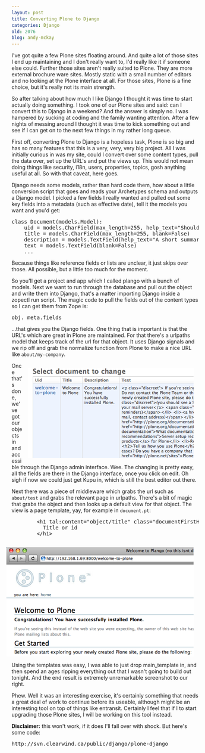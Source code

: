 ```yaml
---
layout: post
title: Converting Plone to Django
categories: Django
old: 2076
blog: andy-mckay
---
```

<p>I've got quite a few Plone sites floating around. And quite a lot of those sites I end up maintaining and I don't really want to, I'd really like it if someone else could. Further those sites aren't really suited to Plone. They are more external brochure ware sites. Mostly static with a small number of editors and no looking at the Plone interface at all. For those sites, Plone is a fine choice, but it's really not its main strength.</p>
<p>So after talking about how much I like Django I thought it was time to start actually doing something. I took one of our Plone sites and said: can I convert this to Django in a weekend? And the answer is simply no. I was hampered by sucking at coding and the family wanting attention. After a few nights of messing around I thought it was time to kick something out and see if I can get on to the next few things in my rather long queue.</p>
<p>First off, converting Plone to Django is a hopeless task, Plone is so big and has so many features that this is a very, very, very big project. All I was initially curious in was my site, could I convert over some content types, pull the data over, set up the URL's and put the views up. This would not mean doing things like security, i18n, users, properties, topics, gosh anything useful at all. So with that caveat, here goes.</p>
<p>Django needs some models, rather than hard code them, how about a little conversion script that goes and reads your Archetypes schema and outputs a Django model. I picked a few fields I really wanted and pulled out some key fields into a metadata (such as effective date), tell it the models you want and you'd get:</p>
<pre>
class Document(models.Model):
    uid = models.CharField(max_length=255, help_text="Should not  [snip]")
    title = models.CharField(max_length=255, blank=False)
    description = models.TextField(help_text="A short summary [snip]", blank=True)
    text = models.TextField(blank=False)
    ...
</pre>
<p>Because things like reference fields or lists are unclear, it just skips over those. All possible, but a little too much for the moment.</p>
<p>So you'll get a project and app which I called plango with a bunch of models. Next we want to run through the database and pull out the object and write them into Django, that's a matter importing Django inside a zopectl run script. The magic code to pull the fields out of the content types so I can get them from Zope is:</p>
<pre>obj._meta.fields</pre>
<p>...that gives you the Django fields. One thing that is important is that the URL's which are great in Plone are maintained. For that there's a urlpaths model that keeps track of the url for that object. It uses Django signals and we rip off and grab the normalize function from Plone to make a nice URL like <code>about/my-company</code>.</p>
<img src="/files/plango-list.png" style="padding: 1em; float: right" />
<p>Once that's done, we've got our objects in and accessible through the Django admin interface. Wee. The changing is pretty easy, all the fields are there in the Django interface, once you click on edit. Oh sigh if now we could just get Kupu in, which is still the best editor out there.</p>
<p>Next there was a piece of middleware which grabs the url such as <code>about/test</code> and grabs the relevant page in urlpaths. There's a bit of magic that grabs the object and then looks up a default view for that object. The view is a page template, yay, for example in <code>document.pt</code>:</p>
<pre>
        &lt;h1 tal:content="object/title" class="documentFirstHeading"&gt;
          Title or id
        &lt;/h1&gt;
</pre>
<img src="/files/plango-view.png" style="padding: 1em; float: right" />
<p>Using the templates was easy, I was able to just drop main_template in, and then spend an ages ripping everything out that I wasn't going to build out tonight. And the end result is extremely unremarkable screenshot to our right.</p>
<p>Phew. Well it was an interesting exercise, it's certainly something that needs a great deal of work to continue before its useable, although might be an interesting tool on top of things like entransit. Certainly I feel that if I to start upgrading those Plone sites, I will be working on this tool instead.</p>
<p><b>Disclaimer:</b> this won't work, if it does I'll fall over with shock. But here's some code:</p>
<pre>http://svn.clearwind.ca/public/django/plone-django</pre>
